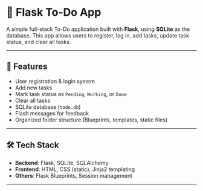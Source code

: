 # 📝 Flask To-Do App

A simple full-stack To-Do application built with **Flask**, using **SQLite** as the database. This app allows users to register, log in, add tasks, update task status, and clear all tasks.

---

## 🚀 Features

- User registration & login system
- Add new tasks
- Mark task status as `Pending`, `Working`, or `Done`
- Clear all tasks
- SQLite database (`todo.db`)
- Flash messages for feedback
- Organized folder structure (Blueprints, templates, static files)

---

## 🛠️ Tech Stack

- **Backend**: Flask, SQLite, SQLAlchemy
- **Frontend**: HTML, CSS (static), Jinja2 templating
- **Others**: Flask Blueprints, Session management

---



